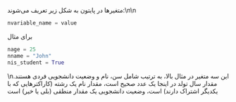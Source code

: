 متغیرها در پایتون به شکل زیر تعریف می‌شوند:\n\n

```python
nvariable_name = value
```

برای مثال
```python
nage = 25
nname = "John"
nis_student = True
```

\nاین سه متغیر در مثال بالا، به ترتیب شامل سن، نام و وضعیت دانشجویی فردی هستند. مقدار سال تولد در اینجا یک عدد صحیح است، مقدار نام یک رشته (کاراکترهایی که با یکدیگر اشتراک دارند) است، وضعیت دانشجویی یک مقدار منطقی (بلی یا خیر) است